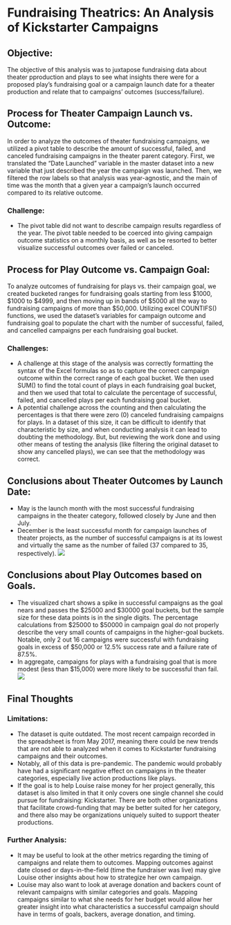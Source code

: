 # Fundraising Theatrics: An Analysis of Kickstarter Campaigns

## Objective:

The objective of this analysis was to juxtapose fundraising data about theater pproduction and plays to see what insights there were for a proposed play’s fundraising goal or a campaign launch date for a theater production and relate that to campaigns’ outcomes (success/failure). 

## Process for Theater Campaign Launch vs. Outcome:
In order to analyze the outcomes of theater fundraising campaigns, we utilized a pivot table to describe the amount of successful, failed, and canceled fundraising campaigns in the theater parent category. First, we translated the “Date Launched” variable in the master dataset into a new variable that just described the year the campaign was launched. Then, we filtered the row labels so that analysis was year-agnostic, and the main of time was the month that a given year a campaign’s launch occurred compared to its relative outcome.


### Challenge: 
* The pivot table did not want to describe campaign results regardless of the year. The pivot table needed to be coerced into giving campaign outcome statistics on a monthly basis, as well as be resorted to better visualize successful outcomes over failed or canceled.

## Process for Play Outcome vs. Campaign Goal:
To analyze outcomes of fundraising for plays vs. their campaign goal, we created bucketed ranges for fundraising goals starting from less $1000, $1000 to $4999, and then moving up in bands of $5000 all the way to fundraising campaigns of more than $50,000. Utilizing excel COUNTIFS() functions, we used the dataset’s variables for campaign outcome and fundraising goal to populate the chart with the number of successful, failed, and cancelled campaigns per each fundraising goal bucket. 

### Challenges:
* A challenge at this stage of the analysis was correctly formatting the syntax of the Excel formulas so as to capture the correct campaign outcome within the correct range of each goal bucket. We then used SUM() to find the total count of plays in each fundraising goal bucket, and then we used that total to calculate the percentage of successful, failed, and cancelled plays per each fundraising goal bucket. 
* A potential challenge across the counting and then calculating the percentages is that there were zero (0) canceled fundraising campaigns for plays. In a dataset of this size, it can be difficult to identify that characteristic by size, and when conducting analysis it can lead to doubting the methodology. But, but reviewing the work done and using other means of testing the analysis (like filtering the original dataset to show any cancelled plays), we can see that the methodology was correct.

## Conclusions about Theater Outcomes by Launch Date:
* May is the launch month with the most successful fundraising campaigns in the theater category, followed closely by June and then July.
* December is the least successful month for campaign launches of theater projects, as the number of successful campaigns is at its lowest and virtually the same as the number of failed (37 compared to 35, respectively). 
  ![](https://user-images.githubusercontent.com/100387078/156690780-835288ce-9baf-46f7-9967-2b56a5f3269e.png)

## Conclusions about Play Outcomes based on Goals.
* The visualized chart shows a spike in successful campaigns as the goal nears and passes the $25000 and $30000 goal buckets, but the sample size for these data points is in the single digits. The percentage calculations from $25000 to $50000 in campaign goal do not properly describe the very small counts of campaigns in the higher-goal buckets. Notable, only 2 out 16 campaigns were successful with fundraising goals in excess of $50,000 or 12.5% success rate and a failure rate of 87.5%.
* In aggregate, campaigns for plays with a fundraising goal that is more modest (less than $15,000) were more likely to be successful than fail.
  ![](https://user-images.githubusercontent.com/100387078/156690684-15e329e1-de40-4759-aa48-50807b983658.png)


## Final Thoughts

### Limitations:
* The dataset is quite outdated. The most recent campaign recorded in the spreadsheet is from May 2017, meaning there could be new trends that are not able to analyzed when it comes to Kickstarter fundraising campaigns and their outcomes. 
* Notably, all of this data is pre-pandemic. The pandemic would probably have had a significant negative effect on campaigns in the theater categories, especially live action productions like plays.
* If the goal is to help Louise raise money for her project generally, this dataset is also limited in that it only covers one single channel she could pursue for fundraising: Kickstarter. There are both other organizations that facilitate crowd-funding that may be better suited for her category, and there also may be organizations uniquely suited to support theater productions.

### Further Analysis:
* It may be useful to look at the other metrics regarding the timing of campaigns and relate them to outcomes. Mapping outcomes against date closed or days-in-the-field (time the fundraiser was live) may give Louise other insights about how to strategize her own campaign.
* Louise may also want to look at average donation and backers count of relevant campaigns with similar categories and goals. Mapping campaigns similar to what she needs for her budget would allow her greater insight into what characteristics a successful campaign should have in terms of goals, backers, average donation, and timing.


